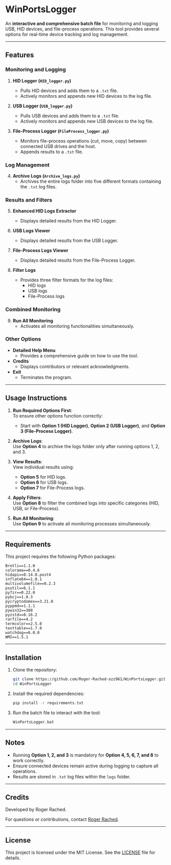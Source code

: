 # WinPortsLogger

An **interactive and comprehensive batch file** for monitoring and logging USB, HID devices, and file-process operations. This tool provides several options for real-time device tracking and log management.

---

## Features

### Monitoring and Logging
1. **HID Logger (`HID_logger.py`)**  
   - Pulls HID devices and adds them to a `.txt` file.  
   - Actively monitors and appends new HID devices to the log file.

2. **USB Logger (`USB_logger.py`)**  
   - Pulls USB devices and adds them to a `.txt` file.  
   - Actively monitors and appends new USB devices to the log file.

3. **File-Process Logger (`FileProcess_logger.py`)**  
   - Monitors file-process operations (cut, move, copy) between connected USB drives and the host.  
   - Appends results to a `.txt` file.

### Log Management
4. **Archive Logs (`Archive_logs.py`)**  
   - Archives the entire logs folder into five different formats containing the `.txt` log files.

### Results and Filters
5. **Enhanced HID Logs Extractor**  
   - Displays detailed results from the HID Logger.

6. **USB Logs Viewer**  
   - Displays detailed results from the USB Logger.

7. **File-Process Logs Viewer**  
   - Displays detailed results from the File-Process Logger.

8. **Filter Logs**  
   - Provides three filter formats for the log files:
     - HID logs
     - USB logs
     - File-Process logs

### Combined Monitoring
9. **Run All Monitoring**  
   - Activates all monitoring functionalities simultaneously.

### Other Options
- **Detailed Help Menu**  
  - Provides a comprehensive guide on how to use the tool.  
- **Credits**  
  - Displays contributors or relevant acknowledgments.  
- **Exit**  
  - Terminates the program.

---

## Usage Instructions

1. **Run Required Options First**:  
   To ensure other options function correctly:  
   - Start with **Option 1 (HID Logger)**, **Option 2 (USB Logger)**, and **Option 3 (File-Process Logger)**.

2. **Archive Logs**:  
   Use **Option 4** to archive the logs folder only after running options 1, 2, and 3.

3. **View Results**:  
   View individual results using:
   - **Option 5** for HID logs.
   - **Option 6** for USB logs.
   - **Option 7** for File-Process logs.

4. **Apply Filters**:  
   Use **Option 8** to filter the combined logs into specific categories (HID, USB, or File-Process).

5. **Run All Monitoring**:  
   Use **Option 9** to activate all monitoring processes simultaneously.

---

## Requirements

This project requires the following Python packages:  

```text
Brotli==1.1.0  
colorama==0.4.6  
hidapi==0.14.0.post4  
inflate64==1.0.1  
multivolumefile==0.2.3  
psutil==6.1.1  
py7zr==0.22.0  
pybcj==1.0.3  
pycryptodomex==3.21.0  
pyppmd==1.1.1  
pywin32==308  
pyzstd==0.16.2  
rarfile==4.2  
termcolor==2.5.0  
texttable==1.7.0  
watchdog==6.0.0  
WMI==1.5.1  
```

---

## Installation

1. Clone the repository:  

   ```bash
   git clone https://github.com/Roger-Rached-ozz961/WinPortsLogger.git
   cd WinPortsLogger
   ```

2. Install the required dependencies:  

   ```bash
   pip install -r requirements.txt
   ```

3. Run the batch file to interact with the tool:  

   ```bash
   WinPortsLogger.bat
   ```

---

## Notes

- Running **Option 1, 2, and 3** is mandatory for **Option 4, 5, 6, 7, and 8** to work correctly.
- Ensure connected devices remain active during logging to capture all operations.
- Results are stored in `.txt` log files within the `logs` folder.

---

## Credits

Developed by Roger Rached.  

For questions or contributions, contact [Roger Rached](mailto:roger@example.com).

---

## License

This project is licensed under the MIT License. See the [LICENSE](LICENSE) file for details.

